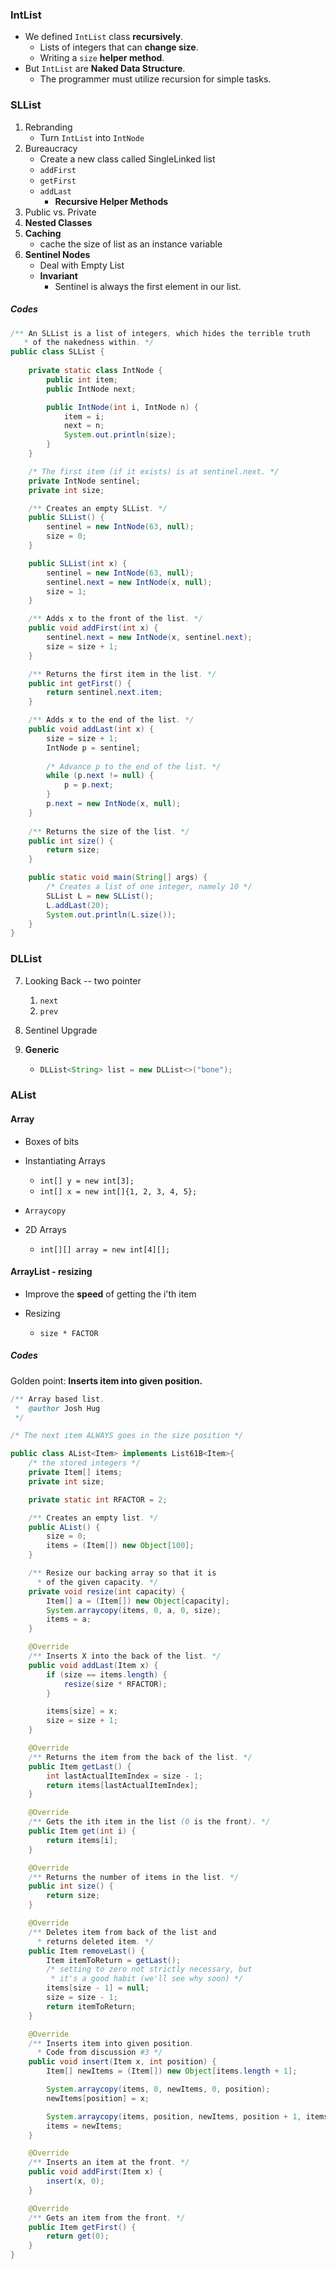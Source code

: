### IntList

* We defined `IntList` class **recursively**.
  * Lists of integers that can **change size**.
  * Writing a `size` **helper method**.
* But `IntList` are **Naked Data Structure**.
  * The programmer must utilize recursion for simple tasks.



### SLList

1. Rebranding
   * Turn `IntList` into `IntNode`
2. Bureaucracy
   * Create a new class called SingleLinked list
   * `addFirst`
   * `getFirst`
   * `addLast`
     * **Recursive Helper Methods**
3. Public vs. Private
4. **Nested Classes**
5. **Caching**
   * cache the size of list as an instance variable
6. **Sentinel Nodes**
   * Deal with Empty List
   * **Invariant**
     * Sentinel is always the first element in our list.

##### Codes

```java
/** An SLList is a list of integers, which hides the terrible truth
   * of the nakedness within. */
public class SLList {	
  
	private static class IntNode {
		public int item;
		public IntNode next;

		public IntNode(int i, IntNode n) {
			item = i;
			next = n;
			System.out.println(size);
		}
	} 

	/* The first item (if it exists) is at sentinel.next. */
	private IntNode sentinel;
	private int size;

	/** Creates an empty SLList. */
	public SLList() {
		sentinel = new IntNode(63, null);
		size = 0;
	}

	public SLList(int x) {
		sentinel = new IntNode(63, null);
		sentinel.next = new IntNode(x, null);
		size = 1;
	}

 	/** Adds x to the front of the list. */
 	public void addFirst(int x) {
 		sentinel.next = new IntNode(x, sentinel.next);
 		size = size + 1;
 	}

 	/** Returns the first item in the list. */
 	public int getFirst() {
 		return sentinel.next.item;
 	}

 	/** Adds x to the end of the list. */
 	public void addLast(int x) {
 		size = size + 1; 		
 		IntNode p = sentinel;
    
 		/* Advance p to the end of the list. */
 		while (p.next != null) {
 			p = p.next;
 		}
 		p.next = new IntNode(x, null);
 	}
 	
 	/** Returns the size of the list. */
 	public int size() {
 		return size;
 	}

	public static void main(String[] args) {
 		/* Creates a list of one integer, namely 10 */
 		SLList L = new SLList();
 		L.addLast(20);
 		System.out.println(L.size());
 	}
}
```



### DLList

7. Looking Back -- two pointer

   1. `next`
   2. `prev`

8. Sentinel Upgrade

9. **Generic**

   * ```java
     DLList<String> list = new DLList<>("bone");
     ```



### AList

#### Array

* Boxes of bits
* Instantiating Arrays
  * `int[] y = new int[3];`
  * `int[] x = new int[]{1, 2, 3, 4, 5};`
* `Arraycopy`

* 2D Arrays
  * `int[][] array = new int[4][];`

#### ArrayList - resizing

* Improve the **speed** of getting the i'th item

* Resizing
  * `size * FACTOR`

##### Codes

Golden point: **Inserts item into given position.**

```java
/** Array based list.
 *  @author Josh Hug
 */

/* The next item ALWAYS goes in the size position */

public class AList<Item> implements List61B<Item>{
	/* the stored integers */
	private Item[] items;
	private int size;

	private static int RFACTOR = 2;

    /** Creates an empty list. */
    public AList() {
    	size = 0;
    	items = (Item[]) new Object[100];
    }

    /** Resize our backing array so that it is
      * of the given capacity. */
    private void resize(int capacity) {
    	Item[] a = (Item[]) new Object[capacity];
    	System.arraycopy(items, 0, a, 0, size);
    	items = a;    	
    }

    @Override
    /** Inserts X into the back of the list. */
    public void addLast(Item x) {
    	if (size == items.length) {
    		resize(size * RFACTOR);
    	}

    	items[size] = x;
    	size = size + 1;
    }

    @Override
    /** Returns the item from the back of the list. */
    public Item getLast() {
    	int lastActualItemIndex = size - 1;
    	return items[lastActualItemIndex];
    }

    @Override
    /** Gets the ith item in the list (0 is the front). */
    public Item get(int i) {
        return items[i];
    }

    @Override
    /** Returns the number of items in the list. */
    public int size() {
        return size;        
    }

    @Override
    /** Deletes item from back of the list and
      * returns deleted item. */
    public Item removeLast() {
		Item itemToReturn = getLast();
		/* setting to zero not strictly necessary, but
		 * it's a good habit (we'll see why soon) */
		items[size - 1] = null;
		size = size - 1;
		return itemToReturn;
    }

    @Override
    /** Inserts item into given position.
      * Code from discussion #3 */
    public void insert(Item x, int position) {
        Item[] newItems = (Item[]) new Object[items.length + 1];

        System.arraycopy(items, 0, newItems, 0, position);
        newItems[position] = x;

        System.arraycopy(items, position, newItems, position + 1, items.length - position);
        items = newItems;
    }

    @Override
    /** Inserts an item at the front. */
    public void addFirst(Item x) {
        insert(x, 0);
    }

    @Override
    /** Gets an item from the front. */
    public Item getFirst() {
        return get(0);
    }
}
```

